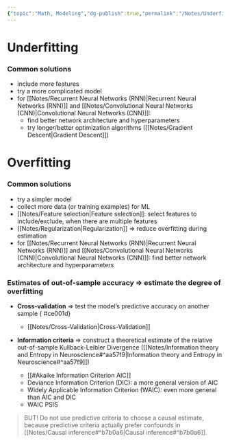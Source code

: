 ```yaml
---
{"topic":"Math, Modeling","dg-publish":true,"permalink":"/Notes/Underfitting vs. Overfitting/","dgPassFrontmatter":true,"noteIcon":""}
---
```


# Underfitting
### Common solutions
- include more features
- try a more complicated model
- for [[Notes/Recurrent Neural Networks (RNN)\|Recurrent Neural Networks (RNN)]] and [[Notes/Convolutional Neural Networks (CNN)\|Convolutional Neural Networks (CNN)]]: 
	- find better network architecture and hyperparameters
	- try longer/better optimization algorithms ([[Notes/Gradient Descent\|Gradient Descent]])

# Overfitting
### Common solutions
- try a simpler model
- collect more data (or training examples) for ML
- [[Notes/Feature selection\|Feature selection]]: select features to include/exclude, when there are multiple features
- [[Notes/Regularization\|Regularization]] => reduce overfitting during estimation
- for [[Notes/Recurrent Neural Networks (RNN)\|Recurrent Neural Networks (RNN)]] and [[Notes/Convolutional Neural Networks (CNN)\|Convolutional Neural Networks (CNN)]]: find better network architecture and hyperparameters


### Estimates of out-of-sample accuracy => estimate the degree of overfitting
- **Cross-validation** => test the model’s predictive accuracy on another sample
{ #ce001d}

	- [[Notes/Cross-Validation\|Cross-Validation]]
- **Information criteria** => construct a theoretical estimate of the relative out-of-sample Kullback-Leibler Divergence ([[Notes/Information theory and Entropy in Neuroscience#^aa57f9\|Information theory and Entropy in Neuroscience#^aa57f9]])
	- [[#Akaike Information Criterion AIC]]
	- Deviance Information Criterion (DIC): a more general version of AIC
	- Widely Applicable Information Criterion (WAIC): even more general than AIC and DIC
	- WAIC PSIS
> BUT! Do not use predictive criteria to choose a causal estimate, because predictive criteria actually prefer confounds in [[Notes/Causal inference#^b7b0a6\|Causal inference#^b7b0a6]].

